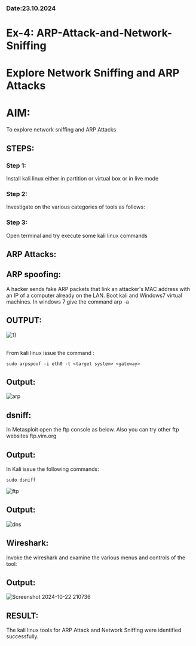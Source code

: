 ### Date:23.10.2024
# Ex-4: ARP-Attack-and-Network-Sniffing
# Explore Network Sniffing and ARP Attacks

# AIM:

To explore network sniffing and ARP Attacks

## STEPS:

### Step 1:

Install kali linux either in partition or virtual box or in live mode

### Step 2:

Investigate on the various categories of tools as follows:


### Step 3:
Open terminal and try execute some kali linux commands

## ARP Attacks:  
## ARP spoofing: 
A hacker sends fake ARP packets that link an attacker's MAC address with an IP of a computer already on the LAN. 
Boot kali and Windows7 virtual machines.
In windows 7 give the command arp -a
## OUTPUT:

![1)](https://github.com/user-attachments/assets/974e8b81-65f9-4736-871a-32ecdb3bdf13)

</br>
From kali linux issue the command :

```
sudo arpspoof -i eth0 -t <target system> <gateway>
```
  
## Output:
![arp](https://github.com/user-attachments/assets/9833dc4d-d5fe-4e8b-ac42-77fbbca1f4a4)



## dsniff:
In Metasploit open the ftp console as below. Also you can try other ftp websites ftp.vim.org

## Output:

In Kali issue the following commands:
```
sudo dsniff
```


![ftp](https://github.com/user-attachments/assets/ed1fe4b1-def0-430c-8a74-b32cb58d7ac3)

## Output:

![dns](https://github.com/user-attachments/assets/f872106b-c084-4498-92e5-0463a9d4489d)


## Wireshark:
Invoke the wireshark and examine the various menus  and controls of the tool:
## Output:
![Screenshot 2024-10-22 210736](https://github.com/user-attachments/assets/5b4457bb-892c-4785-a0af-0c104d9756a4)

## RESULT:
The kali linux tools for ARP Attack and Network Sniffing were identified successfully.
